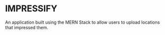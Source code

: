 # IMPRESSIFY 
An application built using the MERN Stack to allow users to upload locations that impressed them.